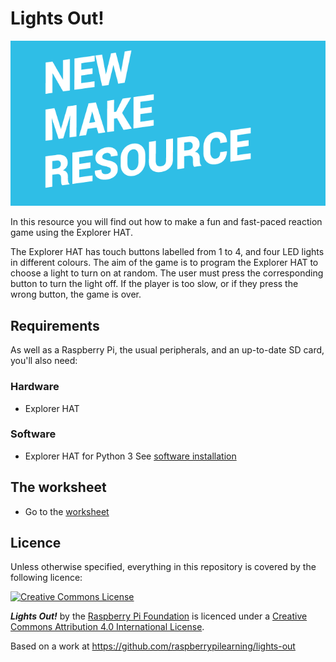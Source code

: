 # Lights Out!

![](cover_make.png)

In this resource you will find out how to make a fun and fast-paced reaction game using the Explorer HAT. 

The Explorer HAT has touch buttons labelled from 1 to 4, and four LED lights in different colours. The aim of the game is to program the Explorer HAT to choose a light to turn on at random. The user must press the corresponding button to turn the light off. If the player is too slow, or if they press the wrong button, the game is over.  

## Requirements
As well as a Raspberry Pi, the usual peripherals, and an up-to-date SD card, you'll also need:

### Hardware

* Explorer HAT

### Software

* Explorer HAT for Python 3
See [software installation](software.md)

## The worksheet
* Go to the [worksheet](worksheet.md)

## Licence

Unless otherwise specified, everything in this repository is covered by the following licence:

[![Creative Commons License](http://i.creativecommons.org/l/by-sa/4.0/88x31.png)](http://creativecommons.org/licenses/by-sa/4.0/)

***Lights Out!*** by the [Raspberry Pi Foundation](http://www.raspberrypi.org) is licenced under a [Creative Commons Attribution 4.0 International License](http://creativecommons.org/licenses/by-sa/4.0/).

Based on a work at https://github.com/raspberrypilearning/lights-out
